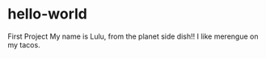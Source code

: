 # hello-world
First Project
My name is Lulu, from the planet side dish!!
I like merengue on my tacos.
